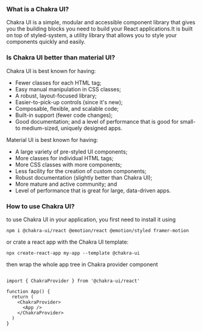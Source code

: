 ### What is a Chakra UI?
Chakra UI is a simple, modular and accessible component library that gives you the building blocks you need to build your React applications.It is built on top of styled-system, a utility library that allows you to style your components quickly and easily.

### Is Chakra UI better than material UI?
Chakra UI is best known for having:
- Fewer classes for each HTML tag;
- Easy manual manipulation in CSS classes;
- A robust, layout-focused library;
- Easier-to-pick-up controls (since it's new);
- Composable, flexible, and scalable code;
- Built-in support (fewer code changes);
- Good documentation; and a level of performance that is good for small- to medium-sized, uniquely designed apps.

Material UI is best known for having:
- A large variety of pre-styled UI components;
- More classes for individual HTML tags;
- More CSS classes with more components;
- Less facility for the creation of custom components;
- Robust documentation (slightly better than Chakra UI);
- More mature and active community; and
- Level of performance that is great for large, data-driven apps.

### How to use Chakra UI?
to use Chakra UI in your application, you first need to install it using

```npm i @chakra-ui/react @emotion/react @emotion/styled framer-motion```

or crate a react app with the Chakra UI template:

``` npx create-react-app my-app --template @chakra-ui ```

then wrap the whole app tree in Chakra provider component

``` import * as React from 'react'

import { ChakraProvider } from '@chakra-ui/react'

function App() {
  return (
    <ChakraProvider>
      <App />
    </ChakraProvider>
  )
}
```
